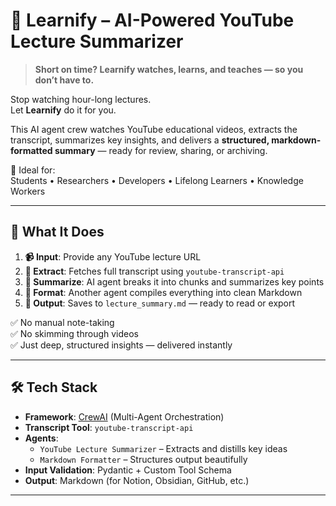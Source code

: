 # 🧠 Learnify – AI-Powered YouTube Lecture Summarizer

> **Short on time? Learnify watches, learns, and teaches — so you don’t have to.**

Stop watching hour-long lectures.  
Let **Learnify** do it for you.

This AI agent crew watches YouTube educational videos, extracts the transcript, summarizes key insights, and delivers a **structured, markdown-formatted summary** — ready for review, sharing, or archiving.

🎯 Ideal for:  
Students • Researchers • Developers • Lifelong Learners • Knowledge Workers

---

## 🚀 What It Does

1. **📹 Input**: Provide any YouTube lecture URL  
2. **🧩 Extract**: Fetches full transcript using `youtube-transcript-api`  
3. **🧠 Summarize**: AI agent breaks it into chunks and summarizes key points  
4. **📄 Format**: Another agent compiles everything into clean Markdown  
5. **💾 Output**: Saves to `lecture_summary.md` — ready to read or export

✅ No manual note-taking  
✅ No skimming through videos  
✅ Just deep, structured insights — delivered instantly

---

## 🛠️ Tech Stack

- **Framework**: [CrewAI](https://www.crewai.com/) (Multi-Agent Orchestration)
- **Transcript Tool**: `youtube-transcript-api`
- **Agents**:  
  - `YouTube Lecture Summarizer` – Extracts and distills key ideas  
  - `Markdown Formatter` – Structures output beautifully
- **Input Validation**: Pydantic + Custom Tool Schema
- **Output**: Markdown (for Notion, Obsidian, GitHub, etc.)

---

